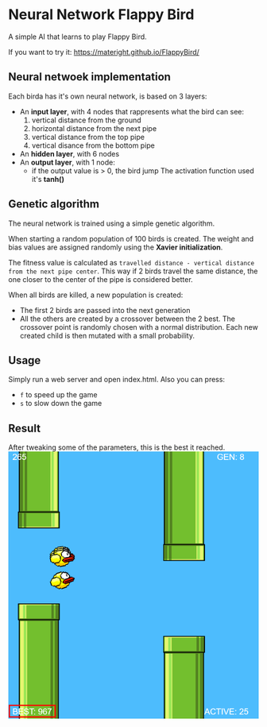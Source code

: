 # Neural Network Flappy Bird
A simple AI that learns to play Flappy Bird.

If you want to try it: https://materight.github.io/FlappyBird/

## Neural netwoek implementation
Each birda has it's own neural network, is based on 3 layers:
 - An **input layer**, with 4 nodes that rappresents what the bird can see:
    1. vertical distance from the ground
    2. horizontal distance from the next pipe
    3. vertical distance from the top pipe
    4. vertical disance from the bottom pipe
 - An **hidden layer**, with 6 nodes
 - An **output layer**, with 1 node:
    - if the output value is > 0, the bird jump 
The activation function used it's **tanh()**

## Genetic algorithm 
The neural network is trained using a simple genetic algorithm. 

When starting a random population of 100 birds is created. The weight and bias values are assigned randomly using the **Xavier initialization**.

The fitness value is calculated as `travelled distance - vertical distance from the next pipe center`. This way if 2 birds travel the same distance, the one closer to the center of the pipe is considered better.

When all birds are killed, a new population is created:
 - The first 2 birds are passed into the next generation
 - All the others are created by a crossover between the 2 best. The crossover point is randomly chosen with a normal distribution. Each new created child is then mutated with a small probability.

## Usage
Simply run a web server and open index.html.
Also you can press:
 - `f` to speed up the game 
 - `s` to slow down the game

## Result
After tweaking some of the parameters, this is the best it reached.
![Result](img/result.png)
